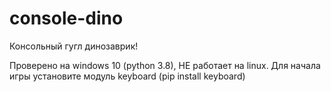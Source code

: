 # console-dino

Консольный гугл динозаврик!

Проверено на windows 10 (python 3.8), НЕ работает на linux.
Для начала игры установите модуль keyboard (pip install keyboard)
